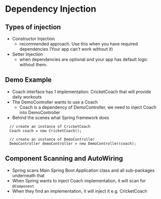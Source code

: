 # Dependency Injection

## Types of injection
- Constructor Injection
  - recommended approach. Use this when  you have required dependencies (Your app can't work without it)
- Setter Injection
  - when dependencies are optional and your app has default logic without them.
  
## Demo Example
- Coach interface has 1 implementation: CricketCoach that will provide daily workouts
- The DemoController wants to use a Coach
  - Coach is a dependency of DemoController, we need to inject Coach into DemoController
- Behind the scenes what Spring framework does
```
  // create an instance of CricketCoach
  Coach coach = new CricketCoach(); 
  
  // create an instance of DemoController
  DemoController demoController = new DemoController(coach); 
```

## Component Scanning and AutoWiring
- Spring scans Main Spring Boot Application class and all sub-packages underneath that
- When Spring wants to inject Coach implementation, it will scan for `@Component`
- When they find an implementation, it will inject it e.g. CricketCoach